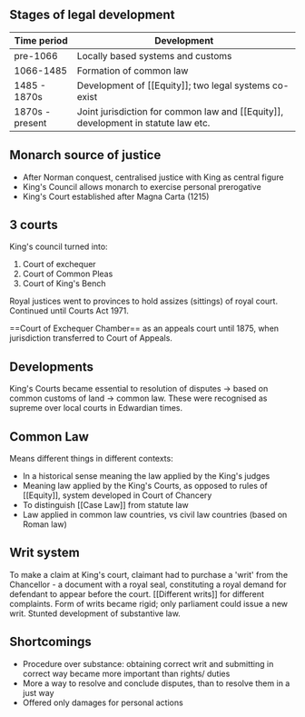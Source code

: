 ## Stages of legal development

Time period | Development
---|---
pre-1066 | Locally based systems and customs
1066-1485 | Formation of common law
1485 - 1870s | Development of [[Equity]]; two legal systems co-exist
1870s - present | Joint jurisdiction for common law and [[Equity]], development in statute law etc.


## Monarch source of justice

- After Norman conquest, centralised justice with King as central figure
- King's Council allows monarch to exercise personal prerogative
- King's Court established after Magna Carta (1215)

## 3 courts

King's council turned into:
1. Court of exchequer
2. Court of Common Pleas
3. Court of King's Bench

Royal justices went to provinces to hold assizes (sittings) of royal court. Continued until Courts Act 1971. 

==Court of Exchequer Chamber== as an appeals court until 1875, when jurisdiction transferred to Court of Appeals. 


## Developments

King's Courts became essential to resolution of disputes -> based on common customs of land -> common law. These were recognised as supreme over local courts in Edwardian times. 

## Common Law

Means different things in different contexts:

- In a historical sense meaning the law applied by the King's judges
- Meaning law applied by the King's Courts, as opposed to rules of [[Equity]], system developed in Court of Chancery
- To distinguish [[Case Law]] from statute law
- Law applied in common law countries, vs civil law countries (based on Roman law)

## Writ system

To make a claim at King's court, claimant had to purchase a 'writ' from the Chancellor - a document with a royal seal, constituting a royal demand for defendant to appear before the court. [[Different writs]] for different complaints. Form of writs became rigid; only parliament could issue a new writ. Stunted development of substantive law. 

## Shortcomings

- Procedure over substance: obtaining correct writ and submitting in correct way became more important than rights/ duties
- More a way to resolve and conclude disputes, than to resolve them in a just way
- Offered only damages for personal actions

